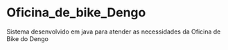 # Oficina_de_bike_Dengo
 Sistema desenvolvido em java para atender as necessidades da Oficina de Bike do Dengo

